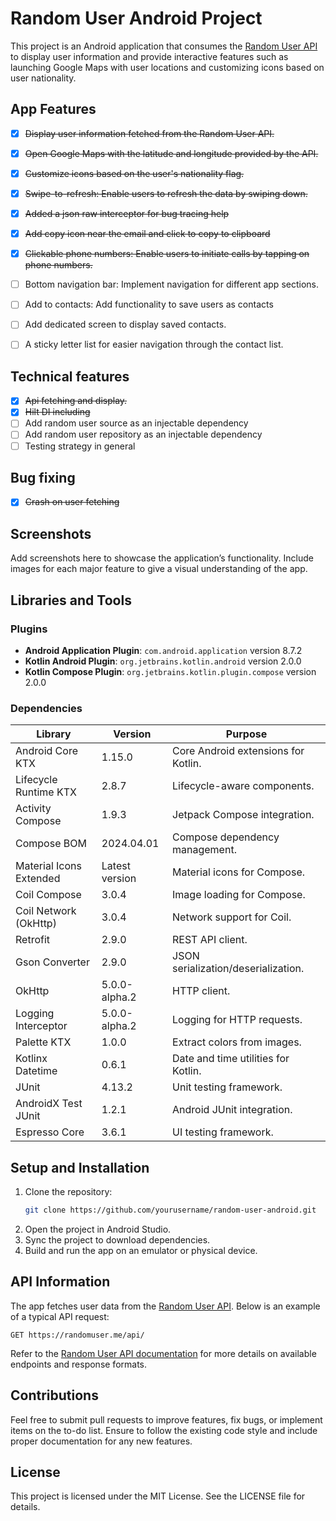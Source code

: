 # Random User Android Project

This project is an Android application that consumes the [Random User API](https://randomuser.me/) to display user information and provide interactive features such as launching Google Maps with user locations and customizing icons based on user nationality.

## App Features

- [x] ~~Display user information fetched from the Random User API.~~
- [x] ~~Open Google Maps with the latitude and longitude provided by the API.~~
- [x] ~~Customize icons based on the user's nationality flag.~~
- [x] ~~Swipe-to-refresh: Enable users to refresh the data by swiping down.~~
- [x] ~~Added a json raw interceptor for bug tracing help~~
- [x] ~~Add copy icon near the email and click to copy to clipboard~~
- [x] ~~Clickable phone numbers: Enable users to initiate calls by tapping on phone numbers.~~
- [ ] Bottom navigation bar: Implement navigation for different app sections.
- [ ] Add to contacts: Add functionality to save users as contacts
- [ ] Add dedicated screen to display saved contacts.
- [ ] A sticky letter list for easier navigation through the contact list.


## Technical features

- [x] ~~Api fetching and display.~~
- [x] ~~Hilt DI including~~
- [ ] Add random user source as an injectable dependency
- [ ] Add random user repository as an injectable dependency
- [ ] Testing strategy in general

## Bug fixing

- [x] ~~Crash on user fetching~~

## Screenshots

Add screenshots here to showcase the application’s functionality. Include images for each major feature to give a visual understanding of the app.

## Libraries and Tools

### Plugins
- **Android Application Plugin**: `com.android.application` version 8.7.2
- **Kotlin Android Plugin**: `org.jetbrains.kotlin.android` version 2.0.0
- **Kotlin Compose Plugin**: `org.jetbrains.kotlin.plugin.compose` version 2.0.0

### Dependencies

| Library                 | Version        | Purpose                             |
|-------------------------|----------------|-------------------------------------|
| Android Core KTX        | 1.15.0         | Core Android extensions for Kotlin. |
| Lifecycle Runtime KTX   | 2.8.7          | Lifecycle-aware components.         |
| Activity Compose        | 1.9.3          | Jetpack Compose integration.        |
| Compose BOM             | 2024.04.01     | Compose dependency management.      |
| Material Icons Extended | Latest version | Material icons for Compose.         |
| Coil Compose            | 3.0.4          | Image loading for Compose.          |
| Coil Network (OkHttp)   | 3.0.4          | Network support for Coil.           |
| Retrofit                | 2.9.0          | REST API client.                    |
| Gson Converter          | 2.9.0          | JSON serialization/deserialization. |
| OkHttp                  | 5.0.0-alpha.2  | HTTP client.                        |
| Logging Interceptor     | 5.0.0-alpha.2  | Logging for HTTP requests.          |
| Palette KTX             | 1.0.0          | Extract colors from images.         |
| Kotlinx Datetime        | 0.6.1          | Date and time utilities for Kotlin. |
| JUnit                   | 4.13.2         | Unit testing framework.             |
| AndroidX Test JUnit     | 1.2.1          | Android JUnit integration.          |
| Espresso Core           | 3.6.1          | UI testing framework.               |

## Setup and Installation

1. Clone the repository:
   ```bash
   git clone https://github.com/yourusername/random-user-android.git
   ```
2. Open the project in Android Studio.
3. Sync the project to download dependencies.
4. Build and run the app on an emulator or physical device.

## API Information
The app fetches user data from the [Random User API](https://randomuser.me/). Below is an example of a typical API request:

```http
GET https://randomuser.me/api/
```

Refer to the [Random User API documentation](https://randomuser.me/documentation) for more details on available endpoints and response formats.

## Contributions

Feel free to submit pull requests to improve features, fix bugs, or implement items on the to-do list. Ensure to follow the existing code style and include proper documentation for any new features.

## License

This project is licensed under the MIT License. See the LICENSE file for details.

